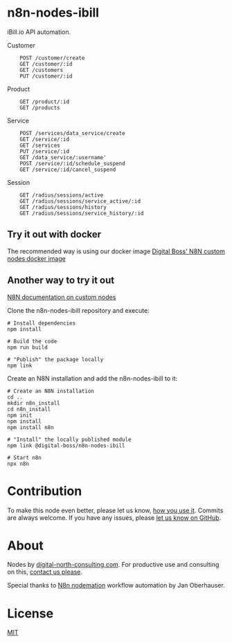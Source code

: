# n8n-nodes-ibill

iBill.io API automation.

Customer

		POST /customer/create
		GET /customer/:id
		GET /customers
		PUT /customer/:id

Product

		GET /product/:id
		GET /products

Service

		POST /services/data_service/create
		GET /service/:id
		GET /services
		PUT /service/:id
		GET /data_service/:username'
		POST /service/:id/schedule_suspend
		GET /service/:id/cancel_suspend

Session

		GET /radius/sessions/active
		GET /radius/sessions/service_active/:id
		GET /radius/sessions/history
		GET /radius/sessions/service_history/:id


## Try it out with docker

The recommended way is using our docker image [Digital Boss' N8N custom nodes docker image](https://hub.docker.com/r/digitalboss/n8n-custom-nodes)

## Another way to try it out

[N8N documentation on custom nodes](https://docs.n8n.io/nodes/creating-nodes/create-n8n-nodes-module.html)

Clone the n8n-nodes-ibill repository and execute:
```
# Install dependencies
npm install

# Build the code
npm run build

# "Publish" the package locally
npm link
```

Create an N8N installation and add the n8n-nodes-ibill to it:
```
# Create an N8N installation
cd ..
mkdir n8n_install
cd n8n_install
npm init
npm install
npm install n8n

# "Install" the locally published module
npm link @digital-boss/n8n-nodes-ibill

# Start n8n
npx n8n
```

# Contribution

To make this node even better, please let us know, [how you use it](mailto:info@digital-north-consulting.com). Commits are always welcome. If you have any issues, please [let us know on GitHub](https://github.com/digital-boss/n8n-nodes-ibill/issues).

# About

Nodes by [digital-north-consulting.com](https://digital-north-consulting.com). For productive use and consulting on this, [contact us please](mailto:info@digital-north-consulting.com).

Special thanks to [N8n nodemation](https://n8n.io) workflow automation by Jan Oberhauser.

# License

[MIT](https://github.com/n8n-io/n8n-nodes-starter/blob/master/LICENSE.md)
